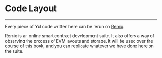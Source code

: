 # Code Layout

---

Every piece of Yul code written here can be rerun on [Remix](https://remix.ethereum.org/).

Remix is an online smart contract development suite. It also offers a way of observing the process of EVM layouts and storage. It will be used over the course of this book, and you can replicate whatever we have done here on the suite.